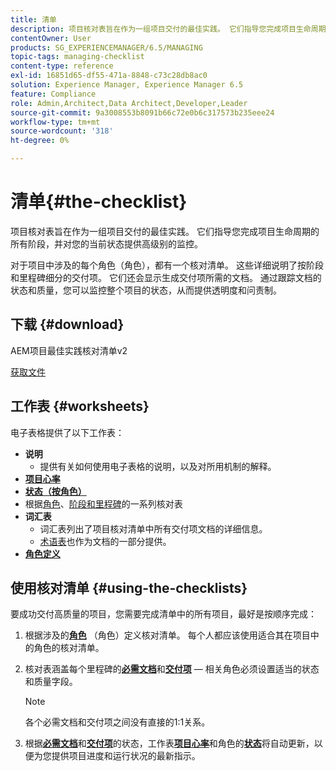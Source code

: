 ```yaml
---
title: 清单
description: 项目核对表旨在作为一组项目交付的最佳实践。 它们指导您完成项目生命周期的所有阶段，并对您的当前状态提供高级别的监控。
contentOwner: User
products: SG_EXPERIENCEMANAGER/6.5/MANAGING
topic-tags: managing-checklist
content-type: reference
exl-id: 16851d65-df55-471a-8848-c73c28db8ac0
solution: Experience Manager, Experience Manager 6.5
feature: Compliance
role: Admin,Architect,Data Architect,Developer,Leader
source-git-commit: 9a3008553b8091b66c72e0b6c317573b235eee24
workflow-type: tm+mt
source-wordcount: '318'
ht-degree: 0%

---
```


# 清单{#the-checklist}

项目核对表旨在作为一组项目交付的最佳实践。 它们指导您完成项目生命周期的所有阶段，并对您的当前状态提供高级别的监控。

对于项目中涉及的每个角色（角色），都有一个核对清单。 这些详细说明了按阶段和里程碑细分的交付项。 它们还会显示生成交付项所需的文档。 通过跟踪文档的状态和质量，您可以监控整个项目的状态，从而提供透明度和问责制。

## 下载 {#download}

AEM项目最佳实践核对清单v2

[获取文件](assets/aem_project_bp_checklistv2-65.xlsx)

## 工作表 {#worksheets}

电子表格提供了以下工作表：

* **说明**
   * 提供有关如何使用电子表格的说明，以及对所用机制的解释。
* **[项目心率](/help/managing/best-practices.md#project-heartbeat-dashboard)**
* **[状态（按角色）](/help/managing/best-practices.md#status-by-role)**
* 根据[角色](/help/managing/best-practices.md#persona)、[阶段和里程碑](/help/managing/best-practices.md#phases-and-milestones)的一系列核对表
* **词汇表**
   * 词汇表列出了项目核对清单中所有交付项文档的详细信息。
   * [术语表](/help/managing/best-practices-glossary.md)也作为文档的一部分提供。
* **[角色定义](/help/managing/best-practices.md#persona)**

## 使用核对清单 {#using-the-checklists}

要成功交付高质量的项目，您需要完成清单中的所有项目，最好是按顺序完成：

1. 根据涉及的&#x200B;**[角色](/help/managing/best-practices.md#persona)** （角色）定义核对清单。 每个人都应该使用适合其在项目中的角色的核对清单。
1. 核对表涵盖每个里程碑的&#x200B;**[必需文档](/help/managing/best-practices.md#required-documents)**&#x200B;和&#x200B;**[交付项](/help/managing/best-practices.md#deliverables)** — 相关角色必须设置适当的状态和质量字段。

   >[!NOTE]
   >
   >各个必需文档和交付项之间没有直接的1:1关系。

1. 根据&#x200B;**[必需文档](/help/managing/best-practices.md#required-documents)**&#x200B;和&#x200B;**[交付项](/help/managing/best-practices.md#deliverables)**&#x200B;的状态，工作表&#x200B;**[项目心率](/help/managing/best-practices.md#project-heartbeat-dashboard)**&#x200B;和角色的&#x200B;**[状态](/help/managing/best-practices.md#status-by-role)**&#x200B;将自动更新，以便为您提供项目进度和运行状况的最新指示。
